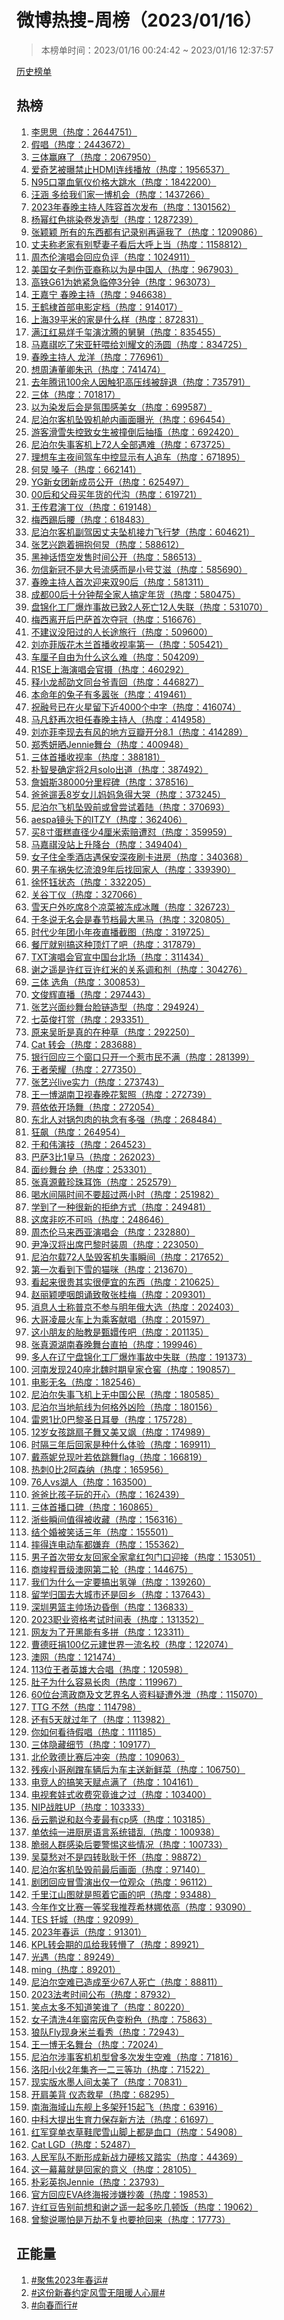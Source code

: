 <h1>
微博热搜-周榜（2023/01/16）
</h1>
<blockquote>
<p>
本榜单时间：2023/01/16 00:24:42 ~ 2023/01/16 12:37:57
</p>
</blockquote>
<p>
<a href="https://github.com/daifee/weibo-hot-search/tree/main/archives/weekly">历史榜单</a>
</p>
<h2>
热榜
</h2>
<ol>

<li>
<a href="https://s.weibo.com/weibo?q=%23%E6%9D%8E%E6%80%9D%E6%80%9D%23" target="weibo">
李思思（热度：2644751）
</a>
</li>

<li>
<a href="https://s.weibo.com/weibo?q=%23%E5%81%87%E5%94%B1%23" target="weibo">
假唱（热度：2443672）
</a>
</li>

<li>
<a href="https://s.weibo.com/weibo?q=%23%E4%B8%89%E4%BD%93%E8%B5%A2%E9%BA%BB%E4%BA%86%23" target="weibo">
三体赢麻了（热度：2067950）
</a>
</li>

<li>
<a href="https://s.weibo.com/weibo?q=%23%E7%88%B1%E5%A5%87%E8%89%BA%E8%A2%AB%E6%9B%9D%E7%A6%81%E6%AD%A2HDMI%E8%BF%9E%E7%BA%BF%E6%92%AD%E6%94%BE%23" target="weibo">
爱奇艺被曝禁止HDMI连线播放（热度：1956537）
</a>
</li>

<li>
<a href="https://s.weibo.com/weibo?q=%23N95%E5%8F%A3%E7%BD%A9%E8%A1%80%E6%B0%A7%E4%BB%AA%E4%BB%B7%E6%A0%BC%E5%A4%A7%E8%B7%B3%E6%B0%B4%23" target="weibo">
N95口罩血氧仪价格大跳水（热度：1842200）
</a>
</li>

<li>
<a href="https://s.weibo.com/weibo?q=%23%E6%B1%AA%E6%B6%B5%20%E5%A4%9A%E7%BB%99%E6%88%91%E4%BB%AC%E5%AE%B6%E4%B8%80%E5%8D%9A%E6%9C%BA%E4%BC%9A%23" target="weibo">
汪涵 多给我们家一博机会（热度：1437266）
</a>
</li>

<li>
<a href="https://s.weibo.com/weibo?q=%232023%E5%B9%B4%E6%98%A5%E6%99%9A%E4%B8%BB%E6%8C%81%E4%BA%BA%E9%98%B5%E5%AE%B9%E9%A6%96%E6%AC%A1%E5%8F%91%E5%B8%83%23" target="weibo">
2023年春晚主持人阵容首次发布（热度：1301562）
</a>
</li>

<li>
<a href="https://s.weibo.com/weibo?q=%23%E6%9D%A8%E5%B9%82%E7%BA%A2%E8%89%B2%E6%8C%91%E6%9F%93%E5%8D%B7%E5%8F%91%E9%80%A0%E5%9E%8B%23" target="weibo">
杨幂红色挑染卷发造型（热度：1287239）
</a>
</li>

<li>
<a href="https://s.weibo.com/weibo?q=%23%E5%BC%A0%E9%A2%96%E9%A2%96%20%E6%89%80%E6%9C%89%E7%9A%84%E4%B8%9C%E8%A5%BF%E9%83%BD%E6%9C%89%E8%AE%B0%E5%BD%95%E5%88%AB%E5%86%8D%E9%80%BC%E6%88%91%E4%BA%86%23" target="weibo">
张颖颖 所有的东西都有记录别再逼我了（热度：1209086）
</a>
</li>

<li>
<a href="https://s.weibo.com/weibo?q=%23%E4%B8%88%E5%A4%AB%E7%A7%B0%E8%80%81%E5%AE%B6%E6%9C%89%E5%88%AB%E5%A2%85%E5%A6%BB%E5%AD%90%E7%9C%8B%E5%90%8E%E5%A4%A7%E5%91%BC%E4%B8%8A%E5%BD%93%23" target="weibo">
丈夫称老家有别墅妻子看后大呼上当（热度：1158812）
</a>
</li>

<li>
<a href="https://s.weibo.com/weibo?q=%23%E5%91%A8%E6%9D%B0%E4%BC%A6%E6%BC%94%E5%94%B1%E4%BC%9A%E5%9B%9E%E5%BA%94%E8%B4%9F%E8%AF%84%23" target="weibo">
周杰伦演唱会回应负评（热度：1024911）
</a>
</li>

<li>
<a href="https://s.weibo.com/weibo?q=%23%E7%BE%8E%E5%9B%BD%E5%A5%B3%E5%AD%90%E5%88%BA%E4%BC%A4%E4%BA%9A%E8%A3%94%E7%A7%B0%E4%BB%A5%E4%B8%BA%E6%98%AF%E4%B8%AD%E5%9B%BD%E4%BA%BA%23" target="weibo">
美国女子刺伤亚裔称以为是中国人（热度：967903）
</a>
</li>

<li>
<a href="https://s.weibo.com/weibo?q=%23%E9%AB%98%E9%93%81G61%E4%B8%BA%E5%A5%B9%E7%B4%A7%E6%80%A5%E4%B8%B4%E5%81%9C3%E5%88%86%E9%92%9F%23" target="weibo">
高铁G61为她紧急临停3分钟（热度：963073）
</a>
</li>

<li>
<a href="https://s.weibo.com/weibo?q=%23%E7%8E%8B%E5%98%89%E5%AE%81%20%E6%98%A5%E6%99%9A%E4%B8%BB%E6%8C%81%23" target="weibo">
王嘉宁 春晚主持（热度：946638）
</a>
</li>

<li>
<a href="https://s.weibo.com/weibo?q=%23%E7%8E%8B%E9%B9%A4%E6%A3%A3%E9%A6%96%E9%83%A8%E7%94%B5%E5%BD%B1%E5%AE%9A%E6%A1%A3%23" target="weibo">
王鹤棣首部电影定档（热度：914017）
</a>
</li>

<li>
<a href="https://s.weibo.com/weibo?q=%23%E4%B8%8A%E6%B5%B739%E5%B9%B3%E7%B1%B3%E7%9A%84%E5%AE%B6%E6%98%AF%E4%BB%80%E4%B9%88%E6%A0%B7%23" target="weibo">
上海39平米的家是什么样（热度：872831）
</a>
</li>

<li>
<a href="https://s.weibo.com/weibo?q=%23%E6%BB%A1%E6%B1%9F%E7%BA%A2%E6%98%93%E7%83%8A%E5%8D%83%E7%8E%BA%E6%BC%94%E6%B2%88%E8%85%BE%E7%9A%84%E8%88%85%E8%88%85%23" target="weibo">
满江红易烊千玺演沈腾的舅舅（热度：835455）
</a>
</li>

<li>
<a href="https://s.weibo.com/weibo?q=%23%E9%A9%AC%E5%98%89%E7%A5%BA%E5%90%83%E4%BA%86%E5%AE%8B%E4%BA%9A%E8%BD%A9%E5%96%82%E7%BB%99%E5%88%98%E8%80%80%E6%96%87%E7%9A%84%E6%B1%A4%E5%9C%86%23" target="weibo">
马嘉祺吃了宋亚轩喂给刘耀文的汤圆（热度：834725）
</a>
</li>

<li>
<a href="https://s.weibo.com/weibo?q=%23%E6%98%A5%E6%99%9A%E4%B8%BB%E6%8C%81%E4%BA%BA%20%E9%BE%99%E6%B4%8B%23" target="weibo">
春晚主持人 龙洋（热度：776961）
</a>
</li>

<li>
<a href="https://s.weibo.com/weibo?q=%23%E6%83%B3%E5%91%A8%E6%B6%9B%E8%91%A3%E5%8D%BF%E6%9C%B1%E8%BF%85%23" target="weibo">
想周涛董卿朱迅（热度：741474）
</a>
</li>

<li>
<a href="https://s.weibo.com/weibo?q=%23%E5%8E%BB%E5%B9%B4%E8%85%BE%E8%AE%AF100%E4%BD%99%E4%BA%BA%E5%9B%A0%E8%A7%A6%E7%8A%AF%E9%AB%98%E5%8E%8B%E7%BA%BF%E8%A2%AB%E8%BE%9E%E9%80%80%23" target="weibo">
去年腾讯100余人因触犯高压线被辞退（热度：735791）
</a>
</li>

<li>
<a href="https://s.weibo.com/weibo?q=%23%E4%B8%89%E4%BD%93%23" target="weibo">
三体（热度：701817）
</a>
</li>

<li>
<a href="https://s.weibo.com/weibo?q=%23%E4%BB%A5%E4%B8%BA%E6%9F%93%E5%8F%91%E5%90%8E%E4%BC%9A%E6%98%AF%E6%B0%9B%E5%9B%B4%E6%84%9F%E7%BE%8E%E5%A5%B3%23" target="weibo">
以为染发后会是氛围感美女（热度：699587）
</a>
</li>

<li>
<a href="https://s.weibo.com/weibo?q=%23%E5%B0%BC%E6%B3%8A%E5%B0%94%E5%AE%A2%E6%9C%BA%E5%9D%A0%E6%AF%81%E6%9C%BA%E8%88%B1%E5%86%85%E7%94%BB%E9%9D%A2%E6%9B%9D%E5%85%89%23" target="weibo">
尼泊尔客机坠毁机舱内画面曝光（热度：696454）
</a>
</li>

<li>
<a href="https://s.weibo.com/weibo?q=%23%E6%B8%B8%E5%AE%A2%E6%BB%91%E9%9B%AA%E5%A4%B1%E6%8E%A7%E8%87%B4%E5%A5%B3%E7%94%9F%E8%A2%AB%E6%92%9E%E5%80%92%E5%90%8E%E6%8A%BD%E6%90%90%23" target="weibo">
游客滑雪失控致女生被撞倒后抽搐（热度：692420）
</a>
</li>

<li>
<a href="https://s.weibo.com/weibo?q=%23%E5%B0%BC%E6%B3%8A%E5%B0%94%E5%A4%B1%E4%BA%8B%E5%AE%A2%E6%9C%BA%E4%B8%8A72%E4%BA%BA%E5%85%A8%E9%83%A8%E9%81%87%E9%9A%BE%23" target="weibo">
尼泊尔失事客机上72人全部遇难（热度：673725）
</a>
</li>

<li>
<a href="https://s.weibo.com/weibo?q=%23%E7%90%86%E6%83%B3%E8%BD%A6%E4%B8%BB%E5%A4%9C%E9%97%B4%E9%A9%BE%E8%BD%A6%E4%B8%AD%E6%8E%A7%E6%98%BE%E7%A4%BA%E6%9C%89%E4%BA%BA%E8%BF%BD%E8%BD%A6%23" target="weibo">
理想车主夜间驾车中控显示有人追车（热度：671895）
</a>
</li>

<li>
<a href="https://s.weibo.com/weibo?q=%23%E4%BD%95%E7%82%85%20%E5%97%93%E5%AD%90%23" target="weibo">
何炅 嗓子（热度：662141）
</a>
</li>

<li>
<a href="https://s.weibo.com/weibo?q=%23YG%E6%96%B0%E5%A5%B3%E5%9B%A2%E6%96%B0%E6%88%90%E5%91%98%E5%85%AC%E5%BC%80%23" target="weibo">
YG新女团新成员公开（热度：625497）
</a>
</li>

<li>
<a href="https://s.weibo.com/weibo?q=%2300%E5%90%8E%E5%92%8C%E7%88%B6%E6%AF%8D%E4%B9%B0%E5%B9%B4%E8%B4%A7%E7%9A%84%E4%BB%A3%E6%B2%9F%23" target="weibo">
00后和父母买年货的代沟（热度：619721）
</a>
</li>

<li>
<a href="https://s.weibo.com/weibo?q=%23%E7%8E%8B%E4%BC%A0%E5%90%9B%E6%BC%94%E4%B8%81%E4%BB%AA%23" target="weibo">
王传君演丁仪（热度：619148）
</a>
</li>

<li>
<a href="https://s.weibo.com/weibo?q=%23%E6%A2%85%E8%A5%BF%E8%B8%A2%E5%90%8E%E8%85%B0%23" target="weibo">
梅西踢后腰（热度：618483）
</a>
</li>

<li>
<a href="https://s.weibo.com/weibo?q=%23%E5%B0%BC%E6%B3%8A%E5%B0%94%E5%AE%A2%E6%9C%BA%E5%89%AF%E9%A9%BE%E5%9B%A0%E4%B8%88%E5%A4%AB%E5%9D%A0%E6%9C%BA%E6%8E%A5%E5%8A%9B%E9%A3%9E%E8%A1%8C%E6%A2%A6%23" target="weibo">
尼泊尔客机副驾因丈夫坠机接力飞行梦（热度：604621）
</a>
</li>

<li>
<a href="https://s.weibo.com/weibo?q=%23%E5%BC%A0%E8%89%BA%E5%85%B4%E8%B7%91%E7%9D%80%E6%8B%A5%E6%8A%B1%E4%BD%95%E7%82%85%23" target="weibo">
张艺兴跑着拥抱何炅（热度：588612）
</a>
</li>

<li>
<a href="https://s.weibo.com/weibo?q=%23%E9%BB%91%E7%A5%9E%E8%AF%9D%E6%82%9F%E7%A9%BA%E5%8F%91%E5%94%AE%E6%97%B6%E9%97%B4%E5%85%AC%E5%BC%80%23" target="weibo">
黑神话悟空发售时间公开（热度：586513）
</a>
</li>

<li>
<a href="https://s.weibo.com/weibo?q=%23%E5%8B%BF%E4%BF%A1%E6%96%B0%E5%86%A0%E4%B8%8D%E6%98%AF%E5%A4%A7%E5%8F%B7%E6%B5%81%E6%84%9F%E8%80%8C%E6%98%AF%E5%B0%8F%E5%8F%B7%E8%89%BE%E6%BB%8B%23" target="weibo">
勿信新冠不是大号流感而是小号艾滋（热度：585690）
</a>
</li>

<li>
<a href="https://s.weibo.com/weibo?q=%23%E6%98%A5%E6%99%9A%E4%B8%BB%E6%8C%81%E4%BA%BA%E9%A6%96%E6%AC%A1%E8%BF%8E%E6%9D%A5%E5%8F%8C90%E5%90%8E%23" target="weibo">
春晚主持人首次迎来双90后（热度：581311）
</a>
</li>

<li>
<a href="https://s.weibo.com/weibo?q=%23%E6%88%90%E9%83%BD00%E5%90%8E%E5%8D%81%E5%88%86%E9%92%9F%E5%B8%AE%E5%85%A8%E5%AE%B6%E4%BA%BA%E6%90%9E%E5%AE%9A%E5%B9%B4%E8%B4%A7%23" target="weibo">
成都00后十分钟帮全家人搞定年货（热度：580475）
</a>
</li>

<li>
<a href="https://s.weibo.com/weibo?q=%23%E7%9B%98%E9%94%A6%E5%8C%96%E5%B7%A5%E5%8E%82%E7%88%86%E7%82%B8%E4%BA%8B%E6%95%85%E5%B7%B2%E8%87%B42%E4%BA%BA%E6%AD%BB%E4%BA%A112%E4%BA%BA%E5%A4%B1%E8%81%94%23" target="weibo">
盘锦化工厂爆炸事故已致2人死亡12人失联（热度：531070）
</a>
</li>

<li>
<a href="https://s.weibo.com/weibo?q=%23%E6%A2%85%E8%A5%BF%E7%A6%BB%E5%BC%80%E5%90%8E%E5%B7%B4%E8%90%A8%E9%A6%96%E6%AC%A1%E5%A4%BA%E5%86%A0%23" target="weibo">
梅西离开后巴萨首次夺冠（热度：516676）
</a>
</li>

<li>
<a href="https://s.weibo.com/weibo?q=%23%E4%B8%8D%E5%BB%BA%E8%AE%AE%E6%B2%A1%E9%98%B3%E8%BF%87%E7%9A%84%E4%BA%BA%E9%95%BF%E9%80%94%E6%97%85%E8%A1%8C%23" target="weibo">
不建议没阳过的人长途旅行（热度：509600）
</a>
</li>

<li>
<a href="https://s.weibo.com/weibo?q=%23%E5%88%98%E4%BA%A6%E8%8F%B2%E7%89%88%E8%8A%B1%E6%9C%A8%E5%85%B0%E9%A6%96%E6%92%AD%E6%94%B6%E8%A7%86%E7%8E%87%E7%AC%AC%E4%B8%80%23" target="weibo">
刘亦菲版花木兰首播收视率第一（热度：505421）
</a>
</li>

<li>
<a href="https://s.weibo.com/weibo?q=%23%E8%BD%A6%E5%8E%98%E5%AD%90%E8%87%AA%E7%94%B1%E4%B8%BA%E4%BB%80%E4%B9%88%E8%BF%99%E4%B9%88%E9%9A%BE%23" target="weibo">
车厘子自由为什么这么难（热度：504209）
</a>
</li>

<li>
<a href="https://s.weibo.com/weibo?q=%23R1SE%E4%B8%8A%E6%B5%B7%E6%BC%94%E5%94%B1%E4%BC%9A%E5%AE%98%E6%91%84%23" target="weibo">
R1SE上海演唱会官摄（热度：460292）
</a>
</li>

<li>
<a href="https://s.weibo.com/weibo?q=%23%E9%87%8A%E5%B0%8F%E9%BE%99%E9%83%9D%E5%8A%AD%E6%96%87%E5%90%8C%E5%8F%B0%E7%88%B7%E9%9D%92%E5%9B%9E%23" target="weibo">
释小龙郝劭文同台爷青回（热度：446827）
</a>
</li>

<li>
<a href="https://s.weibo.com/weibo?q=%23%E6%9C%AC%E5%91%BD%E5%B9%B4%E7%9A%84%E5%85%94%E5%AD%90%E6%9C%89%E5%A4%9A%E5%9A%A3%E5%BC%A0%23" target="weibo">
本命年的兔子有多嚣张（热度：419461）
</a>
</li>

<li>
<a href="https://s.weibo.com/weibo?q=%23%E7%A5%9D%E8%9E%8D%E5%8F%B7%E5%B7%B2%E5%9C%A8%E7%81%AB%E6%98%9F%E7%95%99%E4%B8%8B%E8%BF%914000%E4%B8%AA%E4%B8%AD%E5%AD%97%23" target="weibo">
祝融号已在火星留下近4000个中字（热度：416074）
</a>
</li>

<li>
<a href="https://s.weibo.com/weibo?q=%23%E9%A9%AC%E5%87%A1%E8%88%92%E5%86%8D%E6%AC%A1%E6%8B%85%E4%BB%BB%E6%98%A5%E6%99%9A%E4%B8%BB%E6%8C%81%E4%BA%BA%23" target="weibo">
马凡舒再次担任春晚主持人（热度：414958）
</a>
</li>

<li>
<a href="https://s.weibo.com/weibo?q=%23%E5%88%98%E4%BA%A6%E8%8F%B2%E6%9D%8E%E7%8E%B0%E5%8E%BB%E6%9C%89%E9%A3%8E%E7%9A%84%E5%9C%B0%E6%96%B9%E8%B1%86%E7%93%A3%E5%BC%80%E5%88%868.1%23" target="weibo">
刘亦菲李现去有风的地方豆瓣开分8.1（热度：414289）
</a>
</li>

<li>
<a href="https://s.weibo.com/weibo?q=%23%E9%83%91%E7%A7%80%E5%A6%8D%E6%99%92Jennie%E8%88%9E%E5%8F%B0%23" target="weibo">
郑秀妍晒Jennie舞台（热度：400948）
</a>
</li>

<li>
<a href="https://s.weibo.com/weibo?q=%23%E4%B8%89%E4%BD%93%E9%A6%96%E6%92%AD%E6%94%B6%E8%A7%86%E7%8E%87%23" target="weibo">
三体首播收视率（热度：388181）
</a>
</li>

<li>
<a href="https://s.weibo.com/weibo?q=%23%E6%9C%B4%E6%99%BA%E6%97%BB%E7%A1%AE%E5%AE%9A%E5%B0%862%E6%9C%88solo%E5%87%BA%E9%81%93%23" target="weibo">
朴智旻确定将2月solo出道（热度：387492）
</a>
</li>

<li>
<a href="https://s.weibo.com/weibo?q=%23%E8%A9%B9%E5%A7%86%E6%96%AF38000%E5%88%86%E9%87%8C%E7%A8%8B%E7%A2%91%23" target="weibo">
詹姆斯38000分里程碑（热度：378516）
</a>
</li>

<li>
<a href="https://s.weibo.com/weibo?q=%23%E7%88%B8%E7%88%B8%E9%81%9B%E4%B8%A28%E5%B2%81%E5%A5%B3%E5%84%BF%E5%A6%88%E5%A6%88%E6%80%A5%E5%BE%97%E5%A4%A7%E5%93%AD%23" target="weibo">
爸爸遛丢8岁女儿妈妈急得大哭（热度：373245）
</a>
</li>

<li>
<a href="https://s.weibo.com/weibo?q=%23%E5%B0%BC%E6%B3%8A%E5%B0%94%E9%A3%9E%E6%9C%BA%E5%9D%A0%E6%AF%81%E5%89%8D%E6%88%96%E6%9B%BE%E5%B0%9D%E8%AF%95%E7%9D%80%E9%99%86%23" target="weibo">
尼泊尔飞机坠毁前或曾尝试着陆（热度：370693）
</a>
</li>

<li>
<a href="https://s.weibo.com/weibo?q=%23aespa%E9%95%9C%E5%A4%B4%E4%B8%8B%E7%9A%84ITZY%23" target="weibo">
aespa镜头下的ITZY（热度：362406）
</a>
</li>

<li>
<a href="https://s.weibo.com/weibo?q=%23%E4%B9%B08%E5%AF%B8%E8%9B%8B%E7%B3%95%E7%9B%B4%E5%BE%84%E5%B0%914%E5%8E%98%E7%B1%B3%E7%B4%A2%E8%B5%94%E9%81%AD%E6%80%BC%23" target="weibo">
买8寸蛋糕直径少4厘米索赔遭怼（热度：359959）
</a>
</li>

<li>
<a href="https://s.weibo.com/weibo?q=%23%E9%A9%AC%E5%98%89%E7%A5%BA%E6%B2%A1%E7%AB%99%E4%B8%8A%E5%8D%87%E9%99%8D%E5%8F%B0%23" target="weibo">
马嘉祺没站上升降台（热度：349404）
</a>
</li>

<li>
<a href="https://s.weibo.com/weibo?q=%23%E5%A5%B3%E5%AD%90%E4%BD%8F%E5%85%A8%E5%AD%A3%E9%85%92%E5%BA%97%E9%81%87%E4%BF%9D%E5%AE%89%E6%B7%B1%E5%A4%9C%E5%88%B7%E5%8D%A1%E8%BF%9B%E6%88%BF%23" target="weibo">
女子住全季酒店遇保安深夜刷卡进房（热度：340368）
</a>
</li>

<li>
<a href="https://s.weibo.com/weibo?q=%23%E7%94%B7%E5%AD%90%E8%BD%A6%E7%A5%B8%E5%A4%B1%E5%BF%86%E6%B5%81%E6%B5%AA9%E5%B9%B4%E5%90%8E%E6%89%BE%E5%9B%9E%E5%AE%B6%E4%BA%BA%23" target="weibo">
男子车祸失忆流浪9年后找回家人（热度：339390）
</a>
</li>

<li>
<a href="https://s.weibo.com/weibo?q=%23%E5%BE%90%E6%80%80%E9%92%B0%E7%8A%B6%E6%80%81%23" target="weibo">
徐怀钰状态（热度：332205）
</a>
</li>

<li>
<a href="https://s.weibo.com/weibo?q=%23%E5%85%B3%E8%B0%B7%E4%B8%81%E4%BB%AA%23" target="weibo">
关谷丁仪（热度：327066）
</a>
</li>

<li>
<a href="https://s.weibo.com/weibo?q=%23%E9%9B%AA%E5%A4%A9%E6%88%B7%E5%A4%96%E5%90%83%E5%B8%AD8%E4%B8%AA%E5%87%89%E8%8F%9C%E8%A2%AB%E5%86%BB%E6%88%90%E5%86%B0%E9%9B%95%23" target="weibo">
雪天户外吃席8个凉菜被冻成冰雕（热度：326723）
</a>
</li>

<li>
<a href="https://s.weibo.com/weibo?q=%23%E4%BA%8E%E5%86%AC%E8%AF%B4%E6%97%A0%E5%90%8D%E4%BC%9A%E6%98%AF%E6%98%A5%E8%8A%82%E6%A1%A3%E6%9C%80%E5%A4%A7%E9%BB%91%E9%A9%AC%23" target="weibo">
于冬说无名会是春节档最大黑马（热度：320805）
</a>
</li>

<li>
<a href="https://s.weibo.com/weibo?q=%23%E6%97%B6%E4%BB%A3%E5%B0%91%E5%B9%B4%E5%9B%A2%E5%B0%8F%E5%B9%B4%E5%A4%9C%E7%9B%B4%E6%92%AD%E6%88%AA%E5%9B%BE%23" target="weibo">
时代少年团小年夜直播截图（热度：319725）
</a>
</li>

<li>
<a href="https://s.weibo.com/weibo?q=%23%E9%A4%90%E5%8E%85%E5%B0%B1%E5%88%AB%E6%90%9E%E8%BF%99%E7%A7%8D%E9%A1%B6%E7%81%AF%E4%BA%86%E5%90%A7%23" target="weibo">
餐厅就别搞这种顶灯了吧（热度：317879）
</a>
</li>

<li>
<a href="https://s.weibo.com/weibo?q=%23TXT%E6%BC%94%E5%94%B1%E4%BC%9A%E5%AE%98%E5%AE%A3%E4%B8%AD%E5%9B%BD%E5%8F%B0%E5%8C%97%E5%9C%BA%23" target="weibo">
TXT演唱会官宣中国台北场（热度：311434）
</a>
</li>

<li>
<a href="https://s.weibo.com/weibo?q=%23%E8%B0%A2%E4%B9%8B%E9%81%A5%E6%98%AF%E8%AE%B8%E7%BA%A2%E8%B1%86%E8%AE%B8%E7%BA%A2%E7%B1%B3%E7%9A%84%E5%85%B3%E7%B3%BB%E8%B0%83%E5%92%8C%E5%89%82%23" target="weibo">
谢之遥是许红豆许红米的关系调和剂（热度：304276）
</a>
</li>

<li>
<a href="https://s.weibo.com/weibo?q=%23%E4%B8%89%E4%BD%93%20%E9%80%89%E8%A7%92%23" target="weibo">
三体 选角（热度：300853）
</a>
</li>

<li>
<a href="https://s.weibo.com/weibo?q=%23%E6%96%87%E4%BF%8A%E8%BE%89%E7%9B%B4%E6%92%AD%23" target="weibo">
文俊辉直播（热度：297443）
</a>
</li>

<li>
<a href="https://s.weibo.com/weibo?q=%23%E5%BC%A0%E8%89%BA%E5%85%B4%E9%9D%A2%E7%BA%B1%E8%88%9E%E5%8F%B0%E8%84%B8%E9%93%BE%E9%80%A0%E5%9E%8B%23" target="weibo">
张艺兴面纱舞台脸链造型（热度：294924）
</a>
</li>

<li>
<a href="https://s.weibo.com/weibo?q=%23%E4%B8%83%E8%8B%B1%E4%BF%8A%E6%89%93%E8%B5%8F%23" target="weibo">
七英俊打赏（热度：293351）
</a>
</li>

<li>
<a href="https://s.weibo.com/weibo?q=%23%E5%8E%9F%E6%9D%A5%E5%90%B4%E6%98%95%E6%98%AF%E7%9C%9F%E7%9A%84%E5%9C%A8%E7%A7%8D%E8%8D%89%23" target="weibo">
原来吴昕是真的在种草（热度：292250）
</a>
</li>

<li>
<a href="https://s.weibo.com/weibo?q=%23Cat%20%E8%BD%AC%E4%BC%9A%23" target="weibo">
Cat 转会（热度：283688）
</a>
</li>

<li>
<a href="https://s.weibo.com/weibo?q=%23%E9%93%B6%E8%A1%8C%E5%9B%9E%E5%BA%94%E4%B8%89%E4%B8%AA%E7%AA%97%E5%8F%A3%E5%8F%AA%E5%BC%80%E4%B8%80%E4%B8%AA%E6%83%B9%E5%B8%82%E6%B0%91%E4%B8%8D%E6%BB%A1%23" target="weibo">
银行回应三个窗口只开一个惹市民不满（热度：281399）
</a>
</li>

<li>
<a href="https://s.weibo.com/weibo?q=%23%E7%8E%8B%E8%80%85%E8%8D%A3%E8%80%80%23" target="weibo">
王者荣耀（热度：277350）
</a>
</li>

<li>
<a href="https://s.weibo.com/weibo?q=%23%E5%BC%A0%E8%89%BA%E5%85%B4live%E5%AE%9E%E5%8A%9B%23" target="weibo">
张艺兴live实力（热度：273743）
</a>
</li>

<li>
<a href="https://s.weibo.com/weibo?q=%23%E7%8E%8B%E4%B8%80%E5%8D%9A%E6%B9%96%E5%8D%97%E5%8D%AB%E8%A7%86%E6%98%A5%E6%99%9A%E8%8A%B1%E7%B5%AE%E7%85%A7%23" target="weibo">
王一博湖南卫视春晚花絮照（热度：272739）
</a>
</li>

<li>
<a href="https://s.weibo.com/weibo?q=%23%E8%92%8B%E4%BE%9D%E4%BE%9D%E5%BC%80%E5%9C%BA%E8%88%9E%23" target="weibo">
蒋依依开场舞（热度：272054）
</a>
</li>

<li>
<a href="https://s.weibo.com/weibo?q=%23%E4%B8%9C%E5%8C%97%E4%BA%BA%E5%AF%B9%E9%94%85%E5%8C%85%E8%82%89%E7%9A%84%E6%89%A7%E5%BF%B5%E6%9C%89%E5%A4%9A%E5%BC%BA%23" target="weibo">
东北人对锅包肉的执念有多强（热度：268484）
</a>
</li>

<li>
<a href="https://s.weibo.com/weibo?q=%23%E7%8B%82%E9%A3%99%23" target="weibo">
狂飙（热度：264954）
</a>
</li>

<li>
<a href="https://s.weibo.com/weibo?q=%23%E4%BA%8E%E5%92%8C%E4%BC%9F%E6%BC%94%E6%8A%80%23" target="weibo">
于和伟演技（热度：264523）
</a>
</li>

<li>
<a href="https://s.weibo.com/weibo?q=%23%E5%B7%B4%E8%90%A83%E6%AF%941%E7%9A%87%E9%A9%AC%23" target="weibo">
巴萨3比1皇马（热度：262023）
</a>
</li>

<li>
<a href="https://s.weibo.com/weibo?q=%23%E9%9D%A2%E7%BA%B1%E8%88%9E%E5%8F%B0%20%E7%BB%9D%23" target="weibo">
面纱舞台 绝（热度：253301）
</a>
</li>

<li>
<a href="https://s.weibo.com/weibo?q=%23%E5%BC%A0%E7%9C%9F%E6%BA%90%E6%88%B4%E7%8F%8D%E7%8F%A0%E8%80%B3%E9%A5%B0%23" target="weibo">
张真源戴珍珠耳饰（热度：252579）
</a>
</li>

<li>
<a href="https://s.weibo.com/weibo?q=%23%E5%96%9D%E6%B0%B4%E9%97%B4%E9%9A%94%E6%97%B6%E9%97%B4%E4%B8%8D%E8%A6%81%E8%B6%85%E8%BF%87%E4%B8%A4%E5%B0%8F%E6%97%B6%23" target="weibo">
喝水间隔时间不要超过两小时（热度：251982）
</a>
</li>

<li>
<a href="https://s.weibo.com/weibo?q=%23%E5%AD%A6%E5%88%B0%E4%BA%86%E4%B8%80%E7%A7%8D%E5%BE%88%E6%96%B0%E7%9A%84%E6%8B%92%E7%BB%9D%E6%96%B9%E5%BC%8F%23" target="weibo">
学到了一种很新的拒绝方式（热度：249481）
</a>
</li>

<li>
<a href="https://s.weibo.com/weibo?q=%23%E8%BF%99%E5%B8%AD%E9%9D%9E%E5%90%83%E4%B8%8D%E5%8F%AF%E5%90%97%23" target="weibo">
这席非吃不可吗（热度：248646）
</a>
</li>

<li>
<a href="https://s.weibo.com/weibo?q=%23%E5%91%A8%E6%9D%B0%E4%BC%A6%E9%A9%AC%E6%9D%A5%E8%A5%BF%E4%BA%9A%E6%BC%94%E5%94%B1%E4%BC%9A%23" target="weibo">
周杰伦马来西亚演唱会（热度：232880）
</a>
</li>

<li>
<a href="https://s.weibo.com/weibo?q=%23%E5%B0%B9%E5%87%80%E6%B1%89%E5%B0%86%E5%87%BA%E5%B8%AD%E5%B7%B4%E9%BB%8E%E6%97%B6%E8%A3%85%E5%91%A8%23" target="weibo">
尹净汉将出席巴黎时装周（热度：223050）
</a>
</li>

<li>
<a href="https://s.weibo.com/weibo?q=%23%E5%B0%BC%E6%B3%8A%E5%B0%94%E8%BD%BD72%E4%BA%BA%E5%9D%A0%E6%AF%81%E5%AE%A2%E6%9C%BA%E5%A4%B1%E4%BA%8B%E7%9E%AC%E9%97%B4%23" target="weibo">
尼泊尔载72人坠毁客机失事瞬间（热度：217652）
</a>
</li>

<li>
<a href="https://s.weibo.com/weibo?q=%23%E7%AC%AC%E4%B8%80%E6%AC%A1%E7%9C%8B%E5%88%B0%E4%B8%8B%E9%9B%AA%E7%9A%84%E7%8C%AB%E5%92%AA%23" target="weibo">
第一次看到下雪的猫咪（热度：213670）
</a>
</li>

<li>
<a href="https://s.weibo.com/weibo?q=%23%E7%9C%8B%E8%B5%B7%E6%9D%A5%E5%BE%88%E8%B4%B5%E5%85%B6%E5%AE%9E%E5%BE%88%E4%BE%BF%E5%AE%9C%E7%9A%84%E4%B8%9C%E8%A5%BF%23" target="weibo">
看起来很贵其实很便宜的东西（热度：210625）
</a>
</li>

<li>
<a href="https://s.weibo.com/weibo?q=%23%E8%B5%B5%E4%B8%BD%E9%A2%96%E5%93%BD%E5%92%BD%E6%9C%97%E8%AF%B5%E8%87%B4%E6%95%AC%E5%BC%A0%E6%A1%82%E6%A2%85%23" target="weibo">
赵丽颖哽咽朗诵致敬张桂梅（热度：209301）
</a>
</li>

<li>
<a href="https://s.weibo.com/weibo?q=%23%E6%B6%88%E6%81%AF%E4%BA%BA%E5%A3%AB%E7%A7%B0%E6%99%AE%E4%BA%AC%E4%B8%8D%E5%8F%82%E4%B8%8E%E6%98%8E%E5%B9%B4%E4%BF%84%E5%A4%A7%E9%80%89%23" target="weibo">
消息人士称普京不参与明年俄大选（热度：202403）
</a>
</li>

<li>
<a href="https://s.weibo.com/weibo?q=%23%E5%A4%A7%E5%93%A5%E5%87%8C%E6%99%A8%E7%81%AB%E8%BD%A6%E4%B8%8A%E4%B8%BA%E4%B9%98%E5%AE%A2%E7%8C%AE%E5%94%B1%23" target="weibo">
大哥凌晨火车上为乘客献唱（热度：201597）
</a>
</li>

<li>
<a href="https://s.weibo.com/weibo?q=%23%E8%BF%99%E5%B0%8F%E6%9C%8B%E5%8F%8B%E7%9A%84%E8%83%8E%E6%95%99%E6%98%AF%E7%94%84%E5%AC%9B%E4%BC%A0%E5%90%A7%23" target="weibo">
这小朋友的胎教是甄嬛传吧（热度：201135）
</a>
</li>

<li>
<a href="https://s.weibo.com/weibo?q=%23%E5%BC%A0%E7%9C%9F%E6%BA%90%E6%B9%96%E5%8D%97%E6%98%A5%E6%99%9A%E8%88%9E%E5%8F%B0%E7%9B%B4%E6%8B%8D%23" target="weibo">
张真源湖南春晚舞台直拍（热度：199946）
</a>
</li>

<li>
<a href="https://s.weibo.com/weibo?q=%23%E5%A4%9A%E4%BA%BA%E5%9C%A8%E8%BE%BD%E5%AE%81%E7%9B%98%E9%94%A6%E5%8C%96%E5%B7%A5%E5%8E%82%E7%88%86%E7%82%B8%E4%BA%8B%E6%95%85%E4%B8%AD%E5%A4%B1%E8%81%94%23" target="weibo">
多人在辽宁盘锦化工厂爆炸事故中失联（热度：191373）
</a>
</li>

<li>
<a href="https://s.weibo.com/weibo?q=%23%E6%B2%B3%E5%8D%97%E5%8F%91%E7%8E%B0240%E5%BA%A7%E5%8C%97%E9%AD%8F%E6%97%B6%E6%9C%9F%E7%9A%87%E5%AE%B6%E4%BB%93%E7%AA%96%23" target="weibo">
河南发现240座北魏时期皇家仓窖（热度：190857）
</a>
</li>

<li>
<a href="https://s.weibo.com/weibo?q=%23%E7%94%B5%E5%BD%B1%E6%97%A0%E5%90%8D%23" target="weibo">
电影无名（热度：182546）
</a>
</li>

<li>
<a href="https://s.weibo.com/weibo?q=%23%E5%B0%BC%E6%B3%8A%E5%B0%94%E5%A4%B1%E4%BA%8B%E9%A3%9E%E6%9C%BA%E4%B8%8A%E6%97%A0%E4%B8%AD%E5%9B%BD%E5%85%AC%E6%B0%91%23" target="weibo">
尼泊尔失事飞机上无中国公民（热度：180585）
</a>
</li>

<li>
<a href="https://s.weibo.com/weibo?q=%23%E5%B0%BC%E6%B3%8A%E5%B0%94%E5%BD%93%E5%9C%B0%E8%88%AA%E7%BA%BF%E4%B8%BA%E4%BD%95%E6%A0%BC%E5%A4%96%E5%87%B6%E9%99%A9%23" target="weibo">
尼泊尔当地航线为何格外凶险（热度：180156）
</a>
</li>

<li>
<a href="https://s.weibo.com/weibo?q=%23%E9%9B%B7%E6%81%A91%E6%AF%940%E5%B7%B4%E9%BB%8E%E5%9C%A3%E6%97%A5%E8%80%B3%E6%9B%BC%23" target="weibo">
雷恩1比0巴黎圣日耳曼（热度：175728）
</a>
</li>

<li>
<a href="https://s.weibo.com/weibo?q=%2312%E5%B2%81%E5%A5%B3%E5%AD%A9%E8%B7%B3%E6%89%87%E5%AD%90%E8%88%9E%E5%8F%88%E7%BE%8E%E5%8F%88%E9%A3%92%23" target="weibo">
12岁女孩跳扇子舞又美又飒（热度：174989）
</a>
</li>

<li>
<a href="https://s.weibo.com/weibo?q=%23%E6%97%B6%E9%9A%94%E4%B8%89%E5%B9%B4%E5%90%8E%E5%9B%9E%E5%AE%B6%E6%98%AF%E7%A7%8D%E4%BB%80%E4%B9%88%E4%BD%93%E9%AA%8C%23" target="weibo">
时隔三年后回家是种什么体验（热度：169911）
</a>
</li>

<li>
<a href="https://s.weibo.com/weibo?q=%23%E6%88%B4%E7%87%95%E5%A6%AE%E5%85%91%E7%8E%B0%E5%8F%B6%E8%8B%A5%E4%BE%9D%E8%B7%B3%E8%88%9Eflag%23" target="weibo">
戴燕妮兑现叶若依跳舞flag（热度：166819）
</a>
</li>

<li>
<a href="https://s.weibo.com/weibo?q=%23%E7%83%AD%E5%88%BA0%E6%AF%942%E9%98%BF%E6%A3%AE%E7%BA%B3%23" target="weibo">
热刺0比2阿森纳（热度：165956）
</a>
</li>

<li>
<a href="https://s.weibo.com/weibo?q=%2376%E4%BA%BAvs%E6%B9%96%E4%BA%BA%23" target="weibo">
76人vs湖人（热度：163500）
</a>
</li>

<li>
<a href="https://s.weibo.com/weibo?q=%23%E7%88%B8%E7%88%B8%E6%AF%94%E5%AD%A9%E5%AD%90%E7%8E%A9%E7%9A%84%E5%BC%80%E5%BF%83%23" target="weibo">
爸爸比孩子玩的开心（热度：162439）
</a>
</li>

<li>
<a href="https://s.weibo.com/weibo?q=%23%E4%B8%89%E4%BD%93%E9%A6%96%E6%92%AD%E5%8F%A3%E7%A2%91%23" target="weibo">
三体首播口碑（热度：160865）
</a>
</li>

<li>
<a href="https://s.weibo.com/weibo?q=%23%E6%B5%99%E4%BA%9B%E7%9E%AC%E9%97%B4%E5%80%BC%E5%BE%97%E8%A2%AB%E6%94%B6%E8%97%8F%23" target="weibo">
浙些瞬间值得被收藏（热度：156316）
</a>
</li>

<li>
<a href="https://s.weibo.com/weibo?q=%23%E7%BB%93%E4%B8%AA%E5%A9%9A%E8%A2%AB%E7%AC%91%E8%AF%9D%E4%B8%89%E5%B9%B4%23" target="weibo">
结个婚被笑话三年（热度：155501）
</a>
</li>

<li>
<a href="https://s.weibo.com/weibo?q=%23%E6%91%94%E5%BE%97%E8%BF%9E%E7%94%B5%E5%8A%A8%E8%BD%A6%E9%83%BD%E5%AB%8C%E5%BC%83%23" target="weibo">
摔得连电动车都嫌弃（热度：155362）
</a>
</li>

<li>
<a href="https://s.weibo.com/weibo?q=%23%E7%94%B7%E5%AD%90%E9%A6%96%E6%AC%A1%E5%B8%A6%E5%A5%B3%E5%8F%8B%E5%9B%9E%E5%AE%B6%E5%85%A8%E5%AE%B6%E6%8B%BF%E7%BA%A2%E5%8C%85%E9%97%A8%E5%8F%A3%E8%BF%8E%E6%8E%A5%23" target="weibo">
男子首次带女友回家全家拿红包门口迎接（热度：153051）
</a>
</li>

<li>
<a href="https://s.weibo.com/weibo?q=%23%E5%95%86%E7%AB%A3%E7%A8%8B%E6%99%8B%E7%BA%A7%E6%BE%B3%E7%BD%91%E7%AC%AC%E4%BA%8C%E8%BD%AE%23" target="weibo">
商竣程晋级澳网第二轮（热度：144675）
</a>
</li>

<li>
<a href="https://s.weibo.com/weibo?q=%23%E6%88%91%E4%BB%AC%E4%B8%BA%E4%BB%80%E4%B9%88%E4%B8%80%E5%AE%9A%E8%A6%81%E6%90%9E%E5%87%BA%E6%B0%A2%E5%BC%B9%23" target="weibo">
我们为什么一定要搞出氢弹（热度：139260）
</a>
</li>

<li>
<a href="https://s.weibo.com/weibo?q=%23%E7%95%99%E5%AD%A6%E5%BD%92%E5%9B%BD%E5%8E%BB%E5%A4%A7%E5%9F%8E%E5%B8%82%E8%BF%98%E6%98%AF%E5%9B%9E%E4%B9%A1%23" target="weibo">
留学归国去大城市还是回乡（热度：137643）
</a>
</li>

<li>
<a href="https://s.weibo.com/weibo?q=%23%E6%B7%B1%E5%9C%B3%E7%94%B7%E7%AF%AE%E4%B8%BB%E5%B8%85%E5%9C%BA%E8%BE%B9%E6%98%8F%E5%80%92%23" target="weibo">
深圳男篮主帅场边昏倒（热度：136833）
</a>
</li>

<li>
<a href="https://s.weibo.com/weibo?q=%232023%E8%81%8C%E4%B8%9A%E8%B5%84%E6%A0%BC%E8%80%83%E8%AF%95%E6%97%B6%E9%97%B4%E8%A1%A8%23" target="weibo">
2023职业资格考试时间表（热度：131352）
</a>
</li>

<li>
<a href="https://s.weibo.com/weibo?q=%23%E7%BD%91%E5%8F%8B%E4%B8%BA%E4%BA%86%E5%BC%80%E9%BB%91%E8%83%BD%E6%9C%89%E5%A4%9A%E6%8B%BC%23" target="weibo">
网友为了开黑能有多拼（热度：123311）
</a>
</li>

<li>
<a href="https://s.weibo.com/weibo?q=%23%E6%9B%B9%E5%BE%B7%E6%97%BA%E6%8D%90100%E4%BA%BF%E5%85%83%E5%BB%BA%E4%B8%96%E7%95%8C%E4%B8%80%E6%B5%81%E5%90%8D%E6%A0%A1%23" target="weibo">
曹德旺捐100亿元建世界一流名校（热度：122074）
</a>
</li>

<li>
<a href="https://s.weibo.com/weibo?q=%23%E6%BE%B3%E7%BD%91%23" target="weibo">
澳网（热度：121474）
</a>
</li>

<li>
<a href="https://s.weibo.com/weibo?q=%23113%E4%BD%8D%E7%8E%8B%E8%80%85%E8%8B%B1%E9%9B%84%E5%A4%A7%E5%90%88%E5%94%B1%23" target="weibo">
113位王者英雄大合唱（热度：120598）
</a>
</li>

<li>
<a href="https://s.weibo.com/weibo?q=%23%E8%82%9A%E5%AD%90%E4%B8%BA%E4%BB%80%E4%B9%88%E5%AE%B9%E6%98%93%E9%95%BF%E8%82%89%23" target="weibo">
肚子为什么容易长肉（热度：119967）
</a>
</li>

<li>
<a href="https://s.weibo.com/weibo?q=%2360%E4%BD%8D%E5%8F%B0%E6%B9%BE%E6%94%BF%E5%95%86%E5%8F%8A%E6%96%87%E8%89%BA%E7%95%8C%E5%90%8D%E4%BA%BA%E8%B5%84%E6%96%99%E7%96%91%E9%81%AD%E5%A4%96%E6%B3%84%23" target="weibo">
60位台湾政商及文艺界名人资料疑遭外泄（热度：115070）
</a>
</li>

<li>
<a href="https://s.weibo.com/weibo?q=%23TTG%20%E4%B8%8D%E7%84%B6%23" target="weibo">
TTG 不然（热度：114798）
</a>
</li>

<li>
<a href="https://s.weibo.com/weibo?q=%23%E8%BF%98%E6%9C%895%E5%A4%A9%E5%B0%B1%E8%BF%87%E5%B9%B4%E4%BA%86%23" target="weibo">
还有5天就过年了（热度：113982）
</a>
</li>

<li>
<a href="https://s.weibo.com/weibo?q=%23%E4%BD%A0%E5%A6%82%E4%BD%95%E7%9C%8B%E5%BE%85%E5%81%87%E5%94%B1%23" target="weibo">
你如何看待假唱（热度：111185）
</a>
</li>

<li>
<a href="https://s.weibo.com/weibo?q=%23%E4%B8%89%E4%BD%93%E9%9A%90%E8%97%8F%E7%BB%86%E8%8A%82%23" target="weibo">
三体隐藏细节（热度：109177）
</a>
</li>

<li>
<a href="https://s.weibo.com/weibo?q=%23%E5%8C%97%E4%BC%A6%E6%95%A6%E5%BE%B7%E6%AF%94%E8%B5%9B%E5%90%8E%E5%86%B2%E7%AA%81%23" target="weibo">
北伦敦德比赛后冲突（热度：109063）
</a>
</li>

<li>
<a href="https://s.weibo.com/weibo?q=%23%E6%AE%8B%E7%96%BE%E5%B0%8F%E5%93%A5%E5%89%90%E8%B9%AD%E8%BD%A6%E8%BE%86%E5%90%8E%E4%B8%BA%E8%BD%A6%E4%B8%BB%E9%80%81%E6%96%B0%E9%B2%9C%E8%8F%9C%23" target="weibo">
残疾小哥剐蹭车辆后为车主送新鲜菜（热度：106750）
</a>
</li>

<li>
<a href="https://s.weibo.com/weibo?q=%23%E7%94%B5%E7%AB%9E%E4%BA%BA%E7%9A%84%E6%90%9E%E7%AC%91%E5%A4%A9%E8%B5%8B%E7%82%B9%E6%BB%A1%E4%BA%86%23" target="weibo">
电竞人的搞笑天赋点满了（热度：104161）
</a>
</li>

<li>
<a href="https://s.weibo.com/weibo?q=%23%E7%94%B5%E8%A7%86%E5%A5%97%E5%A8%83%E5%BC%8F%E6%94%B6%E8%B4%B9%E7%A9%B6%E7%AB%9F%E8%B0%81%E4%B9%8B%E8%BF%87%23" target="weibo">
电视套娃式收费究竟谁之过（热度：103400）
</a>
</li>

<li>
<a href="https://s.weibo.com/weibo?q=%23NIP%E6%88%98%E8%83%9CUP%23" target="weibo">
NIP战胜UP（热度：103333）
</a>
</li>

<li>
<a href="https://s.weibo.com/weibo?q=%23%E5%B2%B3%E4%BA%91%E9%B9%8F%E8%AF%B4%E5%92%8C%E8%B5%B5%E4%BB%8A%E9%BA%A6%E6%9C%80%E6%9C%89cp%E6%84%9F%23" target="weibo">
岳云鹏说和赵今麦最有cp感（热度：103185）
</a>
</li>

<li>
<a href="https://s.weibo.com/weibo?q=%23%E5%8D%95%E4%BE%9D%E7%BA%AF%E4%B8%80%E8%BF%9B%E5%8E%A8%E6%88%BF%E8%AF%AD%E8%A8%80%E7%B3%BB%E7%BB%9F%E9%94%99%E4%B9%B1%23" target="weibo">
单依纯一进厨房语言系统错乱（热度：100938）
</a>
</li>

<li>
<a href="https://s.weibo.com/weibo?q=%23%E8%84%86%E5%BC%B1%E4%BA%BA%E7%BE%A4%E6%84%9F%E6%9F%93%E5%90%8E%E8%A6%81%E8%AD%A6%E6%83%95%E8%BF%99%E4%BA%9B%E6%83%85%E5%86%B5%23" target="weibo">
脆弱人群感染后要警惕这些情况（热度：100733）
</a>
</li>

<li>
<a href="https://s.weibo.com/weibo?q=%23%E5%90%B4%E8%8E%AB%E6%84%81%E5%AF%B9%E4%B8%8D%E6%98%AF%E5%9B%9B%E8%BD%AC%E8%80%BF%E8%80%BF%E4%BA%8E%E6%80%80%23" target="weibo">
吴莫愁对不是四转耿耿于怀（热度：98872）
</a>
</li>

<li>
<a href="https://s.weibo.com/weibo?q=%23%E5%B0%BC%E6%B3%8A%E5%B0%94%E5%AE%A2%E6%9C%BA%E5%9D%A0%E6%AF%81%E5%89%8D%E6%9C%80%E5%90%8E%E7%94%BB%E9%9D%A2%23" target="weibo">
尼泊尔客机坠毁前最后画面（热度：97140）
</a>
</li>

<li>
<a href="https://s.weibo.com/weibo?q=%23%E5%89%A7%E5%9B%A2%E5%9B%9E%E5%BA%94%E5%86%92%E9%9B%AA%E6%BC%94%E5%87%BA%E4%BB%85%E4%B8%80%E4%BD%8D%E8%A7%82%E4%BC%97%23" target="weibo">
剧团回应冒雪演出仅一位观众（热度：96112）
</a>
</li>

<li>
<a href="https://s.weibo.com/weibo?q=%23%E5%8D%83%E9%87%8C%E6%B1%9F%E5%B1%B1%E5%9B%BE%E5%B0%B1%E6%98%AF%E7%85%A7%E7%9D%80%E5%AE%83%E7%94%BB%E7%9A%84%E5%90%A7%23" target="weibo">
千里江山图就是照着它画的吧（热度：93488）
</a>
</li>

<li>
<a href="https://s.weibo.com/weibo?q=%23%E4%BB%8A%E5%B9%B4%E4%BD%9C%E6%96%87%E6%AF%94%E8%B5%9B%E4%B8%80%E7%AD%89%E5%A5%96%E6%88%91%E6%8E%A8%E8%8D%90%E5%B8%8C%E6%9E%97%E5%A8%9C%E4%BE%9D%E9%AB%98%23" target="weibo">
今年作文比赛一等奖我推荐希林娜依高（热度：93090）
</a>
</li>

<li>
<a href="https://s.weibo.com/weibo?q=%23TES%20%E9%92%8E%E5%9F%8E%23" target="weibo">
TES 钎城（热度：92099）
</a>
</li>

<li>
<a href="https://s.weibo.com/weibo?q=%232023%E5%B9%B4%E6%98%A5%E8%BF%90%23" target="weibo">
2023年春运（热度：91301）
</a>
</li>

<li>
<a href="https://s.weibo.com/weibo?q=%23KPL%E8%BD%AC%E4%BC%9A%E6%9C%9F%E7%9A%84%E7%93%9C%E7%BB%99%E6%88%91%E8%BD%AC%E6%87%B5%E4%BA%86%23" target="weibo">
KPL转会期的瓜给我转懵了（热度：89921）
</a>
</li>

<li>
<a href="https://s.weibo.com/weibo?q=%23%E5%85%89%E9%81%87%23" target="weibo">
光遇（热度：89249）
</a>
</li>

<li>
<a href="https://s.weibo.com/weibo?q=%23ming%23" target="weibo">
ming（热度：89201）
</a>
</li>

<li>
<a href="https://s.weibo.com/weibo?q=%23%E5%B0%BC%E6%B3%8A%E5%B0%94%E7%A9%BA%E9%9A%BE%E5%B7%B2%E9%80%A0%E6%88%90%E8%87%B3%E5%B0%9167%E4%BA%BA%E6%AD%BB%E4%BA%A1%23" target="weibo">
尼泊尔空难已造成至少67人死亡（热度：88811）
</a>
</li>

<li>
<a href="https://s.weibo.com/weibo?q=%232023%E6%B3%95%E8%80%83%E6%97%B6%E9%97%B4%E5%85%AC%E5%B8%83%23" target="weibo">
2023法考时间公布（热度：87932）
</a>
</li>

<li>
<a href="https://s.weibo.com/weibo?q=%23%E7%AC%91%E7%82%B9%E5%A4%AA%E5%A4%9A%E4%B8%8D%E7%9F%A5%E9%81%93%E7%AC%91%E8%B0%81%E4%BA%86%23" target="weibo">
笑点太多不知道笑谁了（热度：80220）
</a>
</li>

<li>
<a href="https://s.weibo.com/weibo?q=%23%E5%A5%B3%E5%AD%90%E6%B8%85%E6%B4%974%E5%B9%B4%E7%AA%97%E5%B8%98%E7%81%B0%E8%89%B2%E5%8F%98%E7%B2%89%E8%89%B2%23" target="weibo">
女子清洗4年窗帘灰色变粉色（热度：75863）
</a>
</li>

<li>
<a href="https://s.weibo.com/weibo?q=%23%E7%8B%BC%E9%98%9FFly%E7%8E%B0%E8%BA%AB%E7%B1%B3%E5%85%B0%E7%9C%8B%E7%A7%80%23" target="weibo">
狼队Fly现身米兰看秀（热度：72943）
</a>
</li>

<li>
<a href="https://s.weibo.com/weibo?q=%23%E7%8E%8B%E4%B8%80%E5%8D%9A%E6%97%A0%E5%90%8D%E8%88%9E%E5%8F%B0%23" target="weibo">
王一博无名舞台（热度：72024）
</a>
</li>

<li>
<a href="https://s.weibo.com/weibo?q=%23%E5%B0%BC%E6%B3%8A%E5%B0%94%E6%B6%89%E4%BA%8B%E5%AE%A2%E6%9C%BA%E6%9C%BA%E5%9E%8B%E6%9B%BE%E5%A4%9A%E6%AC%A1%E5%8F%91%E7%94%9F%E7%A9%BA%E9%9A%BE%23" target="weibo">
尼泊尔涉事客机机型曾多次发生空难（热度：71816）
</a>
</li>

<li>
<a href="https://s.weibo.com/weibo?q=%23%E6%B4%9B%E9%98%B3%E5%B0%8F%E4%BC%992%E5%B9%B4%E9%9B%86%E9%BD%90%E4%B8%80%E4%BA%8C%E4%B8%89%E7%AD%89%E5%8A%9F%23" target="weibo">
洛阳小伙2年集齐一二三等功（热度：71522）
</a>
</li>

<li>
<a href="https://s.weibo.com/weibo?q=%23%E7%8E%B0%E5%AE%9E%E7%89%88%E6%B0%B4%E5%A2%A8%E4%BA%BA%E9%97%B4%E5%A4%AA%E7%BE%8E%E4%BA%86%23" target="weibo">
现实版水墨人间太美了（热度：70831）
</a>
</li>

<li>
<a href="https://s.weibo.com/weibo?q=%23%E5%BC%80%E8%82%A9%E7%BE%8E%E8%83%8C%20%E4%BB%AA%E6%80%81%E6%95%91%E6%98%9F%23" target="weibo">
开肩美背 仪态救星（热度：68295）
</a>
</li>

<li>
<a href="https://s.weibo.com/weibo?q=%23%E5%8D%97%E6%B5%B7%E6%B5%B7%E5%9F%9F%E5%B1%B1%E4%B8%9C%E8%88%B0%E4%B8%8A%E5%A4%9A%E6%9E%B6%E6%AD%BC15%E8%B5%B7%E9%A3%9E%23" target="weibo">
南海海域山东舰上多架歼15起飞（热度：63916）
</a>
</li>

<li>
<a href="https://s.weibo.com/weibo?q=%23%E4%B8%AD%E7%A7%91%E5%A4%A7%E6%8F%90%E5%87%BA%E7%94%9F%E8%82%B2%E5%8A%9B%E4%BF%9D%E5%AD%98%E6%96%B0%E6%96%B9%E6%B3%95%23" target="weibo">
中科大提出生育力保存新方法（热度：61697）
</a>
</li>

<li>
<a href="https://s.weibo.com/weibo?q=%23%E7%BA%A2%E5%86%9B%E7%A9%BF%E5%8D%95%E8%A1%A3%E8%8D%89%E9%9E%8B%E7%88%AC%E9%9B%AA%E5%B1%B1%E8%84%9A%E4%B8%8A%E9%83%BD%E6%98%AF%E8%A1%80%E5%8F%A3%23" target="weibo">
红军穿单衣草鞋爬雪山脚上都是血口（热度：54908）
</a>
</li>

<li>
<a href="https://s.weibo.com/weibo?q=%23Cat%20LGD%23" target="weibo">
Cat LGD（热度：52487）
</a>
</li>

<li>
<a href="https://s.weibo.com/weibo?q=%23%E4%BA%BA%E6%B0%91%E5%86%9B%E9%98%9F%E4%B8%8D%E6%96%AD%E5%BD%A2%E6%88%90%E6%96%B0%E6%88%98%E5%8A%9B%E7%A1%AC%E6%A0%B8%E5%8F%88%E8%B8%8F%E5%AE%9E%23" target="weibo">
人民军队不断形成新战力硬核又踏实（热度：44369）
</a>
</li>

<li>
<a href="https://s.weibo.com/weibo?q=%23%E8%BF%99%E4%B8%80%E5%B9%95%E5%B9%95%E5%B0%B1%E6%98%AF%E5%9B%9E%E5%AE%B6%E7%9A%84%E6%84%8F%E4%B9%89%23" target="weibo">
这一幕幕就是回家的意义（热度：28105）
</a>
</li>

<li>
<a href="https://s.weibo.com/weibo?q=%23%E6%9C%B4%E5%BD%A9%E8%8B%B1%E6%8A%B1Jennie%23" target="weibo">
朴彩英抱Jennie（热度：23793）
</a>
</li>

<li>
<a href="https://s.weibo.com/weibo?q=%23%E5%AE%98%E6%96%B9%E5%9B%9E%E5%BA%94EVA%E7%BB%88%E6%B5%B7%E6%8A%A5%E6%B6%89%E5%AB%8C%E6%8A%84%E8%A2%AD%23" target="weibo">
官方回应EVA终海报涉嫌抄袭（热度：19853）
</a>
</li>

<li>
<a href="https://s.weibo.com/weibo?q=%23%E8%AE%B8%E7%BA%A2%E8%B1%86%E5%91%8A%E5%88%AB%E5%89%8D%E6%83%B3%E5%92%8C%E8%B0%A2%E4%B9%8B%E9%81%A5%E4%B8%80%E8%B5%B7%E5%A4%9A%E5%90%83%E5%87%A0%E9%A1%BF%E9%A5%AD%23" target="weibo">
许红豆告别前想和谢之遥一起多吃几顿饭（热度：19062）
</a>
</li>

<li>
<a href="https://s.weibo.com/weibo?q=%23%E6%9B%BE%E9%BB%8E%E8%AF%B4%E5%93%AA%E6%80%95%E6%98%AF%E4%B8%87%E5%8A%AB%E4%B8%8D%E5%A4%8D%E4%B9%9F%E8%A6%81%E6%8A%A2%E5%9B%9E%E6%9D%A5%23" target="weibo">
曾黎说哪怕是万劫不复也要抢回来（热度：17773）
</a>
</li>

</ol>
<h2>
正能量
</h2>
<ol>

<li>
<a href="https://s.weibo.com/weibo?q=%23%23%E8%81%9A%E7%84%A62023%E5%B9%B4%E6%98%A5%E8%BF%90%23%23" target="weibo">
#聚焦2023年春运#
</a>
</li>

<li>
<a href="https://s.weibo.com/weibo?q=%23%23%E8%BF%99%E4%BB%BD%E6%96%B0%E6%98%A5%E7%BA%A6%E5%AE%9A%E9%A3%8E%E9%9B%AA%E6%97%A0%E9%98%BB%E6%9A%96%E4%BA%BA%E5%BF%83%E6%89%89%23%23" target="weibo">
#这份新春约定风雪无阻暖人心扉#
</a>
</li>

<li>
<a href="https://s.weibo.com/weibo?q=%23%23%E5%90%91%E6%98%A5%E8%80%8C%E8%A1%8C%23%23" target="weibo">
#向春而行#
</a>
</li>

</ol>